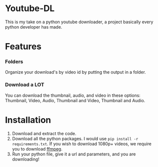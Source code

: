 # Youtube-DL

This is my take on a python youtube downloader, a project basically every python developer has made. 

# Features

### Folders

Organize your download's by video id by putting the output in a folder.

### Download a LOT

You can download the thumbnail, audio, and video in these options: Thumbnail, Video, Audio, Thumbnail and Video, Thumbnail and Audio.

# Installation

1. Download and extract the code.
2. Download all the python packages. I would use ``` pip install -r requirements.txt ```. If you wish to download 1080p+ videos, we require you to download [ffmpeg](https://ffmpeg.org/download.html).
3. Run your python file, give it a url and parameters, and you are downloading!
